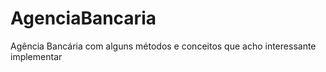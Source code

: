 # AgenciaBancaria
Agência Bancária com alguns métodos e conceitos que acho interessante implementar
